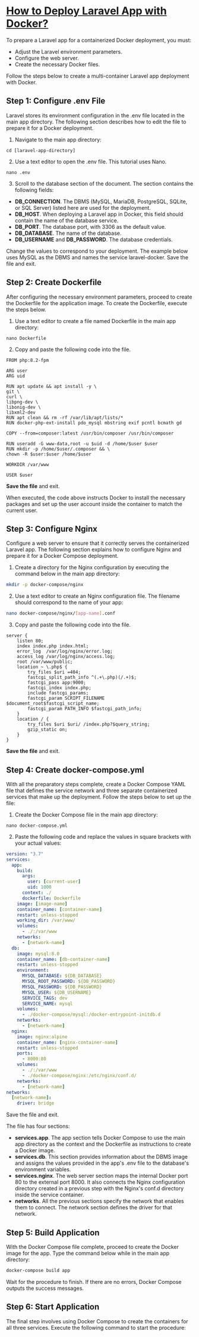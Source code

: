 # [How to Deploy Laravel App with Docker?](https://phoenixnap.com/kb/laravel-docker)

To prepare a Laravel app for a containerized Docker deployment, you must:

- Adjust the Laravel environment parameters. 
- Configure the web server.
- Create the necessary Docker files.

Follow the steps below to create a multi-container Laravel app deployment with Docker.

## Step 1: Configure .env File

Laravel stores its environment configuration in the .env file located in the main app directory. The following section describes how to edit the file to prepare it for a Docker deployment.

1. Navigate to the main app directory:

```
cd [laravel-app-directory]
```
2. Use a text editor to open the .env file. This tutorial uses Nano.

 ```
nano .env
```
3. Scroll to the database section of the document. The section contains the following fields:


- **DB_CONNECTION**. The DBMS (MySQL, MariaDB, PostgreSQL, SQLite, or SQL Server) listed here are used for the deployment.
- **DB_HOST**. When deploying a Laravel app in Docker, this field should contain the name of the database service.
- **DB_PORT**. The database port, with 3306 as the default value.
- **DB_DATABASE**. The name of the database.
- **DB_USERNAME** and **DB_PASSWORD**. The database credentials.

Change the values to correspond to your deployment. The example below uses MySQL as the DBMS and names the service laravel-docker.
Save the file and exit.

## Step 2: Create Dockerfile

After configuring the necessary environment parameters, proceed to create the Dockerfile for the application image. To create the Dockerfile, execute the steps below.

1. Use a text editor to create a file named Dockerfile in the main app directory:
```
nano Dockerfile
```
2. Copy and paste the following code into the file.

```
FROM php:8.2-fpm

ARG user
ARG uid

RUN apt update && apt install -y \
git \
curl \
libpng-dev \
libonig-dev \
libxml2-dev
RUN apt clean && rm -rf /var/lib/apt/lists/*
RUN docker-php-ext-install pdo_mysql mbstring exif pcntl bcmath gd

COPY --from=composer:latest /usr/bin/composer /usr/bin/composer

RUN useradd -G www-data,root -u $uid -d /home/$user $user
RUN mkdir -p /home/$user/.composer && \
chown -R $user:$user /home/$user

WORKDIR /var/www

USER $user
```
**Save the file** and exit.

When executed, the code above instructs Docker to install the necessary packages and set up the user account inside the container to match the current user.

## Step 3: Configure Nginx

Configure a web server to ensure that it correctly serves the containerized Laravel app. The following section explains how to configure Nginx and prepare it for a Docker Compose deployment.

1. Create a directory for the Nginx configuration by executing the command below in the main app directory:
```bash
mkdir -p docker-compose/nginx
```
2. Use a text editor to create an Nginx configuration file. The filename should correspond to the name of your app:

```bash
nano docker-compose/nginx/[app-name].conf
```
3. Copy and paste the following code into the file.

```
server {
    listen 80;
    index index.php index.html;
    error_log  /var/log/nginx/error.log;
    access_log /var/log/nginx/access.log;
    root /var/www/public;
    location ~ \.php$ {
        try_files $uri =404;
        fastcgi_split_path_info ^(.+\.php)(/.+)$;
        fastcgi_pass app:9000;
        fastcgi_index index.php;
        include fastcgi_params;
        fastcgi_param SCRIPT_FILENAME $document_root$fastcgi_script_name;
        fastcgi_param PATH_INFO $fastcgi_path_info;
    }
    location / {
        try_files $uri $uri/ /index.php?$query_string;
        gzip_static on;
    }
}
```
**Save the file** and exit.

## Step 4: Create docker-compose.yml

With all the preparatory steps complete, create a Docker Compose YAML file that defines the service network and three separate containerized services that make up the deployment. Follow the steps below to set up the file:

1. Create the Docker Compose file in the main app directory:
```
nano docker-compose.yml
```
2. Paste the following code and replace the values in square brackets with your actual values:
```yml
version: "3.7"
services:
  app:
    build:
      args:
        user: [current-user]
        uid: 1000
      context: ./
      dockerfile: Dockerfile
    image: [image-name]
    container_name: [container-name]
    restart: unless-stopped
    working_dir: /var/www/
    volumes:
      - ./:/var/www
    networks:
      - [network-name]
  db:
    image: mysql:8.0
    container_name: [db-container-name]
    restart: unless-stopped
    environment:
      MYSQL_DATABASE: ${DB_DATABASE}
      MYSQL_ROOT_PASSWORD: ${DB_PASSWORD}
      MYSQL_PASSWORD: ${DB_PASSWORD}
      MYSQL_USER: ${DB_USERNAME}
      SERVICE_TAGS: dev
      SERVICE_NAME: mysql
    volumes:
      - ./docker-compose/mysql:/docker-entrypoint-initdb.d
    networks:
      - [network-name]
  nginx:
    image: nginx:alpine
    container_name: [nginx-container-name]
    restart: unless-stopped
    ports:
      - 8000:80
    volumes:
      - ./:/var/www
      - ./docker-compose/nginx:/etc/nginx/conf.d/
    networks:
      - [network-name]
networks:
  [network-name]:
    driver: bridge
```

Save the file and exit.

The file has four sections:

- **services.app**. The app section tells Docker Compose to use the main app directory as the context and the Dockerfile as instructions to create a Docker image.
- **services.db**. This section provides information about the DBMS image and assigns the values provided in the app's .env file to the database's environment variables.
- **services.nginx**. The web server section maps the internal Docker port 80 to the external port 8000. It also connects the Nginx configuration directory created in a previous step with the Nginx's conf.d directory inside the service container.
- **networks**. All the previous sections specify the network that enables them to connect. The network section defines the driver for that network.


## Step 5: Build Application
With the Docker Compose file complete, proceed to create the Docker image for the app. Type the command below while in the main app directory:

```bash
docker-compose build app
```
Wait for the procedure to finish. If there are no errors, Docker Compose outputs the success messages.

## Step 6: Start Application

The final step involves using Docker Compose to create the containers for all three services. Execute the following command to start the procedure: 